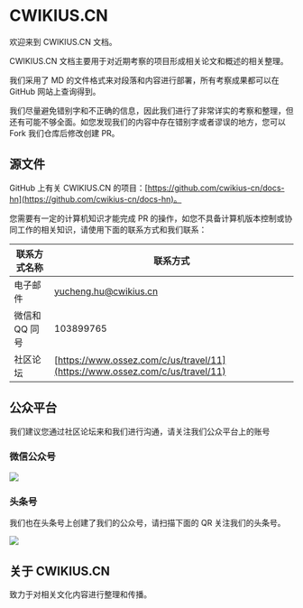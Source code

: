 # CWIKIUS.CN

欢迎来到 CWIKIUS.CN 文档。

CWIKIUS.CN 文档主要用于对近期考察的项目形成相关论文和概述的相关整理。

我们采用了 MD 的文件格式来对段落和内容进行部署，所有考察成果都可以在 GitHub 网站上查询得到。

我们尽量避免错别字和不正确的信息，因此我们进行了非常详实的考察和整理，但还有可能不够全面。如您发现我们的内容中存在错别字或者谬误的地方，您可以 Fork 我们仓库后修改创建 PR。

## 源文件
GitHub 上有关 CWIKIUS.CN 的项目：[https://github.com/cwikius-cn/docs-hn](https://github.com/cwikius-cn/docs-hn)。

您需要有一定的计算机知识才能完成 PR 的操作，如您不具备计算机版本控制或协同工作的相关知识，请使用下面的联系方式和我们联系：

| 联系方式名称  | 联系方式  |
|---|---|
| 电子邮件  | [yucheng.hu@cwikius.cn](mailto:yucheng.hu@cwikius.cn)  |
| 微信和QQ 同号  | 103899765  |
| 社区论坛 | [https://www.ossez.com/c/us/travel/11](https://www.ossez.com/c/us/travel/11) |

## 公众平台
我们建议您通过社区论坛来和我们进行沟通，请关注我们公众平台上的账号

### 微信公众号
![](https://cdn.ossez.com/img/cwikius/cwikius-qr-wechat-search-w400.png)

### 头条号
我们也在头条号上创建了我们的公众号，请扫描下面的 QR 关注我们的头条号。

![](https://cdn.ossez.com/img/cwikius/cwikus-qr-toutiao.png)


## 关于 CWIKIUS.CN 
致力于对相关文化内容进行整理和传播。
